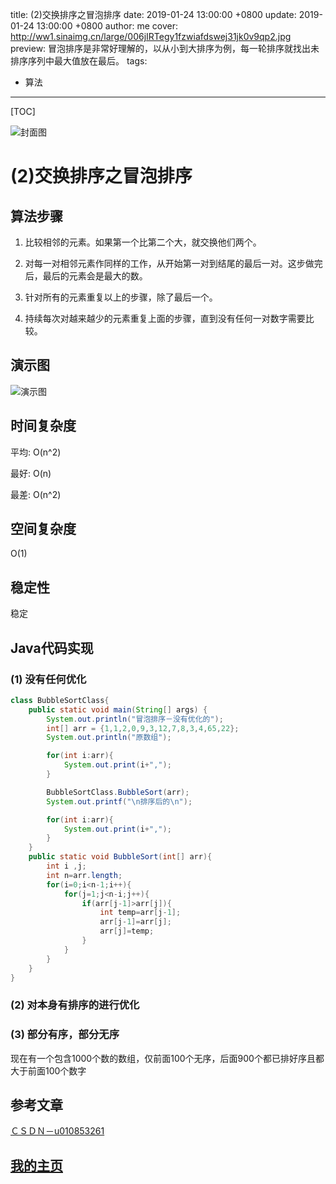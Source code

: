title:  (2)交换排序之冒泡排序
date: 2019-01-24 13:00:00 +0800
update: 2019-01-24 13:00:00 +0800
author: me
cover: http://ww1.sinaimg.cn/large/006jIRTegy1fzwiafdswej31jk0v9qp2.jpg
preview:  冒泡排序是非常好理解的，以从小到大排序为例，每一轮排序就找出未排序序列中最大值放在最后。
tags:

  -  算法

---



[TOC]

![封面图](http://ww1.sinaimg.cn/large/006jIRTegy1fzwiafdswej31jk0v9qp2.jpg)

# (2)交换排序之冒泡排序

## 算法步骤

1. 比较相邻的元素。如果第一个比第二个大，就交换他们两个。

2. 对每一对相邻元素作同样的工作，从开始第一对到结尾的最后一对。这步做完后，最后的元素会是最大的数。

3. 针对所有的元素重复以上的步骤，除了最后一个。

4. 持续每次对越来越少的元素重复上面的步骤，直到没有任何一对数字需要比较。

## 演示图

![演示图](http://ww1.sinaimg.cn/large/006jIRTegy1fzwgvy5j3bg30qk0eugzu.gif)

## 时间复杂度

平均: O(n^2)

最好: O(n)

最差: O(n^2)

## 空间复杂度

O(1)

## 稳定性

稳定

## Java代码实现

### (1) 没有任何优化

```java
class BubbleSortClass{
	public static void main(String[] args) {
		System.out.println("冒泡排序－没有优化的");
		int[] arr = {1,1,2,0,9,3,12,7,8,3,4,65,22};
		System.out.println("原数组");

		for(int i:arr){
			System.out.print(i+",");
		}

		BubbleSortClass.BubbleSort(arr);
		System.out.printf("\n排序后的\n");

		for(int i:arr){
			System.out.print(i+",");
		}
	}
	public static void BubbleSort(int[] arr){
		int i ,j;
		int n=arr.length;
		for(i=0;i<n-1;i++){
			for(j=1;j<n-i;j++){
				if(arr[j-1]>arr[j]){
					int temp=arr[j-1];
					arr[j-1]=arr[j];
					arr[j]=temp;
				}
			}
		}
	}
}
```



### (2) 对本身有排序的进行优化

### (3) 部分有序，部分无序

现在有一个包含1000个数的数组，仅前面100个无序，后面900个都已排好序且都大于前面100个数字





## 参考文章

[ＣＳＤＮ－u010853261](https://blog.csdn.net/u010853261/article/details/54891710)

## [我的主页](https://suveng.github.io/blog/)
